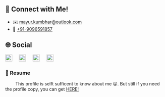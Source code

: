 ## 📇 Connect with Me!

* ✉️ [mayur.kumbhar@outlook.com](mailto:mayur.kumbhar@outlook.com)
* 📱 [+91-9096591857](tel:+919096591857)

## 🌐 Social

<a href="https://www.linkedin.com/in/mayurkumbhar/"><img align="left" alt="Mayur's LinkdeIN" width="22px" src="https://cdn.jsdelivr.net/npm/simple-icons@v3/icons/linkedin.svg"></a> &emsp;
<a href="https://www.github.com/themayurkumbhar/"><img align="auto" alt="Mayur's Github" width="22px" src="https://cdn.jsdelivr.net/npm/simple-icons@v3/icons/github.svg"></a> &emsp;
<a href="https://twitter.com/themayurkumbhar"><img align="auto" alt="Mayur's' Twitter" width="22px" src="https://cdn.jsdelivr.net/npm/simple-icons@v3/icons/twitter.svg"></a> &emsp;
<a href="https://www.instagram.com/themayurkumbhar/"><img align="auto" alt="Mayur's Instagram" width="22px" src="https://cdn.jsdelivr.net/npm/simple-icons@v3/icons/instagram.svg"></a>

### 📄 Resume

&emsp;&emsp; This profile is selft sufficent to know about me 😜. But still if you need the profile copy, you can get [HERE!]()